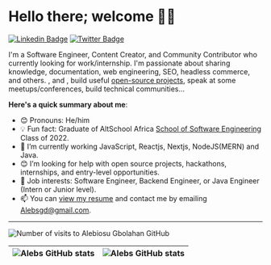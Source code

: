 # Hello there; welcome 👋🏾

[![Linkedin Badge](https://img.shields.io/badge/-Timothy-blue?style=for-the-badge&logo=Linkedin&logoColor=white&link=www.linkedin.com/in/olugbenga-timothy/)](https://www.linkedin.com/in/olugbenga-timothy) [![Twitter Badge](https://img.shields.io/badge/-@tobii_oi-1ca0f1?style=for-the-badge&logo=twitter&logoColor=white&link=https://twitter.com/tobii_io)](https://twitter.com/tobii_io)

I'm a Software Engineer, Content Creator, and Community Contributor who currently looking for work/internship. I'm passionate about sharing knowledge, documentation, web engineering, SEO, headless commerce, and others. , and , build useful [open-source projects](https://github.com/EXEAlebs), speak at some meetups/conferences, build technical communities...

**Here's a quick summary about me**:

- 😊 Pronouns: He/him
- 💡 Fun fact: Graduate  of  AltSchool Africa [School of Software Engineering](https://altschoolafrica.com/schools/engineering) Class of 2022.
- 🌱 I’m currently working JavaScript, Reactjs, Nextjs, NodeJS(MERN) and Java.
- 😊 I’m looking for help with open source projects, hackathons, internships, and entry-level opportunities.
- 💼 Job interests: Software Engineer, Backend Engineer, or Java Engineer (Intern or Junior level).
- 📫 You can [view my resume](https://docs.google.com/document/d/1iHjfplXe2B0Zt46l9eprg3TLbezdfzI2muk3HSDLVng/edit?usp=sharing) and contact me by emailing Alebsgd@gmail.com.

---
<!-- --- -->
<p align="left"> <img src="https://komarev.com/ghpvc/?username=Exe-Alebs&label=Profile%20Visits&color=0e75b6&style=flat" alt="Number of visits to Alebiosu Gbolahan GitHub" /> </p>



| <img align="center" src="https://github-readme-stats.vercel.app/api?username=Exe-Alebs&show_icons=true&include_all_commits=true&hide_border=true" alt="Alebs GitHub stats" /> | <img align="center" src="https://github-readme-stats.vercel.app/api/top-langs/?username=Exe-Alebs&langs_count=8&layout=compact&hide_border=true" alt=" Alebs GitHub stats" /> |
| ------------- | ------------- |